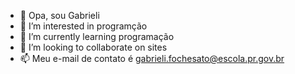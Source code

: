 - 👋 Opa, sou Gabrieli
- 👀 I’m interested in programção
- 🌱 I’m currently learning programação
- 💞️ I’m looking to collaborate on sites 
- 📫 Meu e-mail de contato é gabrieli.fochesato@escola.pr.gov.br

<!---
GabrielFochesato/GabrielFochesato is a ✨ special ✨ repository because its `README.md` (this file) appears on your GitHub profile.
You can click the Preview link to take a look at your changes.
--->
